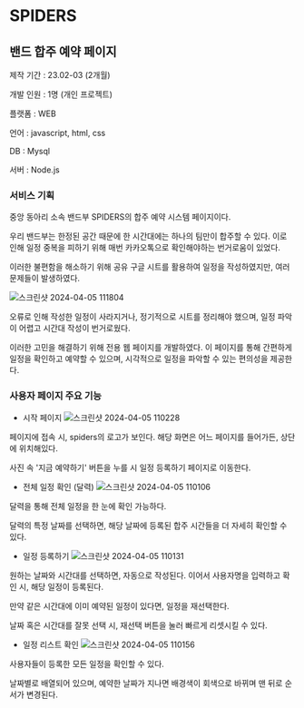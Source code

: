# SPIDERS


## 밴드 합주 예약 페이지


제작 기간 : 23.02-03 (2개월)


개발 인원 : 1명 (개인 프로젝트)




플랫폼 : WEB


언어 : javascript, html, css 


DB : Mysql


서버 : Node.js




### 서비스 기획


중앙 동아리 소속 밴드부 SPIDERS의 합주 예약 시스템 페이지이다.


우리 밴드부는 한정된 공간 때문에 한 시간대에는 하나의 팀만이 합주할 수 있다.
이로 인해 일정 중복을 피하기 위해 매번 카카오톡으로 확인해야하는 번거로움이 있었다.


이러한 불편함을 해소하기 위해 공유 구글 시트를 활용하여 일정을 작성하였지만, 여러 문제들이 발생하였다.


![스크린샷 2024-04-05 111804](https://github.com/rryunn/SPIDERS/assets/122458948/92d218d4-01ba-4aa2-9639-8a5141c4869c)


오류로 인해 작성한 일정이 사라지거나, 정기적으로 시트를 정리해야 했으며, 일정 파악이 어렵고 시간대 작성이 번거로웠다.


이러한 고민을 해결하기 위해 전용 웹 페이지를 개발하였다. 이 페이지를 통해 간편하게 일정을 확인하고 예약할 수 있으며, 시각적으로 일정을 파악할 수 있는 편의성을 제공한다. 


### 사용자 페이지 주요 기능




* 시작 페이지
![스크린샷 2024-04-05 110228](https://github.com/rryunn/SPIDERS/assets/122458948/107e86b3-f892-4510-b72d-2aba91086707)


페이지에 접속 시, spiders의 로고가 보인다. 해당 화면은 어느 페이지를 들어가든, 상단에 위치해있다.


사진 속 '지금 예약하기' 버튼을 누를 시 일정 등록하기 페이지로 이동한다.




* 전체 일정 확인 (달력)
![스크린샷 2024-04-05 110106](https://github.com/rryunn/SPIDERS/assets/122458948/9105118f-ab4a-458b-9e58-ad63a20102c8)


달력을 통해 전체 일정을 한 눈에 확인 가능하다. 


달력의 특정 날짜를 선택하면, 해당 날짜에 등록된 합주 시간들을 더 자세히 확인할 수 있다.




* 일정 등록하기
![스크린샷 2024-04-05 110131](https://github.com/rryunn/SPIDERS/assets/122458948/c8d5ad70-3d9f-4d52-86ae-9102c757dedc)


원하는 날짜와 시간대를 선택하면, 자동으로 작성된다. 이어서 사용자명을 입력하고 확인 시, 해당 일정이 등록된다. 


만약 같은 시간대에 이미 예약된 일정이 있다면, 일정을 재선택한다.


날짜 혹은 시간대를 잘못 선택 시, 재선택 버튼을 눌러 빠르게 리셋시킬 수 있다.




* 일정 리스트 확인
![스크린샷 2024-04-05 110156](https://github.com/rryunn/SPIDERS/assets/122458948/656828c0-b453-4af5-995b-59a027be8684)


사용자들이 등록한 모든 일정을 확인할 수 있다. 


날짜별로 배열되어 있으며, 예약한 날짜가 지나면 배경색이 회색으로 바뀌며 맨 뒤로 순서가 변경된다.










